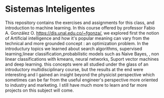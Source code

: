 # Sistemas Inteligentes
This repository contains the exercises and assignments for this class, and introduction to machine learning.
In this course offered by professor Fabio A. González O. https://dis.unal.edu.co/~fgonza/, we explored first the notion of Artificial intelligence and how it's popular meaning can vary from the technical and more grounded concept : an optimization problem. In the introductury topics we learned about search algorithms, supervised learning,linear classification,probabilistic models such as Naive Bayes, , non linear classifications with kmeans, neural networks, Suport vector machines and deep learning. this concepts were all studied under the glass of an introductory multidisciplinary course, but the results at the end were interesting and I gained an insight beyond the physicist perspective which sometimes can be far from the useful engineer's perspective more oriented to industry and marketing. I still have much more to learn and far more projects on this subject will come.
